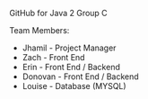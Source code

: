 GitHub for Java 2 Group C

Team Members:
- Jhamil - Project Manager
- Zach - Front End
- Erin - Front End / Backend
- Donovan - Front End / Backend
- Louise - Database (MYSQL)
